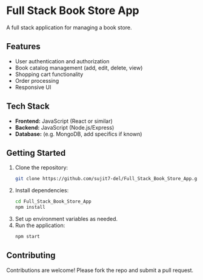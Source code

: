 # Full Stack Book Store App

A full stack application for managing a book store.

## Features

- User authentication and authorization
- Book catalog management (add, edit, delete, view)
- Shopping cart functionality
- Order processing
- Responsive UI

## Tech Stack

- **Frontend:** JavaScript (React or similar)
- **Backend:** JavaScript (Node.js/Express)
- **Database:** (e.g. MongoDB, add specifics if known)

## Getting Started

1. Clone the repository:
   ```bash
   git clone https://github.com/sujit7-del/Full_Stack_Book_Store_App.git
   ```
2. Install dependencies:
   ```bash
   cd Full_Stack_Book_Store_App
   npm install
   ```
3. Set up environment variables as needed.
4. Run the application:
   ```bash
   npm start
   ```

## Contributing

Contributions are welcome! Please fork the repo and submit a pull request.
